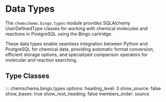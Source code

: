 # Data Types

The `chemschema.bingo.types` module provides SQLAlchemy UserDefinedType classes for working with chemical molecules and reactions in PostgreSQL using the Bingo cartridge.

These data types enable seamless integration between Python and PostgreSQL for chemical data, providing automatic format conversion, efficient storage options, and specialized comparison operators for molecular and reaction searching.

## Type Classes

::: chemschema.bingo.types
    options:
      heading_level: 3
      show_source: false
      show_bases: true
      show_root_heading: false
      members_order: source